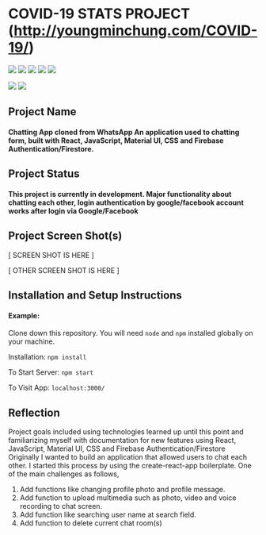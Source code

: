 # COVID-19 STATS PROJECT (http://youngminchung.com/COVID-19/)

![](https://img.shields.io/badge/Built-React-blue)
![](https://img.shields.io/badge/Built-JavaScript-yellow)
![](https://img.shields.io/badge/Built-MaterialUI-yellowgreen)
![](https://img.shields.io/badge/Built-CSS-orange)
![](https://img.shields.io/badge/Built-Firebase-green)

![](https://img.shields.io/badge/Inspired-WhatsApp-yellowgreen)
![](https://img.shields.io/badge/LectureBy-BoniekyLacerda-orange)

## Project Name 

#### Chatting App cloned from WhatsApp An application used to chatting form, built with React, JavaScript, Material UI, CSS and Firebase Authentication/Firestore.

## Project Status

#### This project is currently in development. Major functionality about chatting each other, login authentication by google/facebook account works after login via Google/Facebook

## Project Screen Shot(s)

[ SCREEN SHOT IS HERE ]

[ OTHER SCREEN SHOT IS HERE ]

## Installation and Setup Instructions

#### Example:  

Clone down this repository. You will need `node` and `npm` installed globally on your machine.  

Installation: `npm install`  

To Start Server: `npm start`  

To Visit App: `localhost:3000/`  

## Reflection

Project goals included using technologies learned up until this point and familiarizing myself with documentation for new features using React, JavaScript, Material UI, CSS and Firebase Authentication/Firestore Originally I wanted to build an application that allowed users to chat each other.
I started this process by using the create-react-app boilerplate.
One of the main challenges as follows,
1. Add functions like changing profile photo and profile message.
2. Add function to upload multimedia such as photo, video and voice recording to chat screen. 
3. Add function like searching user name at search field.
4. Add function to delete current chat room(s)
